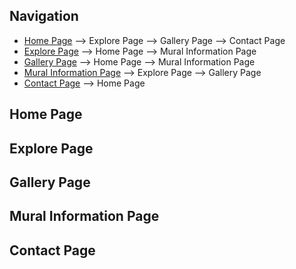 ## Navigation
* [Home Page](#home-page)
  --> Explore Page
  --> Gallery Page
  --> Contact Page
* [Explore Page](#explore-page)
  --> Home Page
  --> Mural Information Page
* [Gallery Page](#gallery-page)
  --> Home Page
  --> Mural Information Page
* [Mural Information Page](#mural-information-page)
  --> Explore Page
  --> Gallery Page
* [Contact Page](#contact-page)
  --> Home Page


## Home Page
## Explore Page
## Gallery Page
## Mural Information Page
## Contact Page